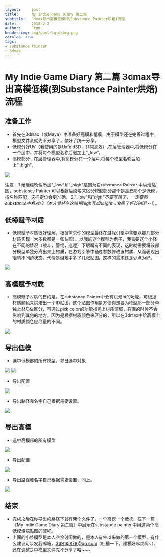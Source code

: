 ```yaml
---
layout:     post
title:      My Indie Game Diary 第二篇
subtitle:   3dmax导出高模低模(到Substance Painter烘焙)流程
date:       2018-2-2
author:     Trum
header-img: img/post-bg-debug.png
catalog: true
tags:
- substance Painter
- 3dmax
---
```


# My Indie Game Diary 第二篇 3dmax导出高模低模(到Substance Painter烘焙)流程

## 准备工作
- 首先在3dmax（或Maya）中准备好高模和低模，由于模型还在完善过程中，模型文件我就先不分享了，做好了统一分享。
- 低模分好UV（我使用的是Unfold3D，非常高效）,在层管理器中,将低模分在一个层中，并将每个模型名称后缀加上"_low"。
- 高模部分，在层管理器中,将高模分在一个层中,将每个模型名称后加上"_high"。

![](http://mingchuan.wang/img/MyIndieGameDiary_2/1.png)

注意：1.给后缀改名添加"_low"和"_high"是因为在substance Painter 中烘焙贴图，substance Painter 可以根据后缀名来区分模型部分那个是高模那个是低模，按名称匹配，这样定位会更准确。 
2."_low"和"_high"不要写错了，一定要和substance中相对应（本人曾经在这错把high写成height...浪费了好长时间 -_-!）。

## 低模赋予材质
- 低模赋予材质很好理解，根据需求你的模型最终在游戏引擎中需要以那几部分材质实现（大多数都是一张贴图）。以我的这个模型为例子，我需要这个小怪在不同的情况（战斗，警惕，巡逻）下眼睛有不同的表现，这时就需要将该部分模型单独分离出来上材质，在游戏引擎中通过参数修改该材质，从而表现出眼睛不同的状态。代价是游戏中多了几张贴图，这样的需求还是少点为好。

![](http://mingchuan.wang/img/MyIndieGameDiary_2/10.png)

## 高模赋予材质
- 高模赋予材质的目的是，在substance Painter中会有烘焙Id的功能，可根据材质颜色来烘焙出一个ID贴图，这个贴图作用是方便你想要为模型那一部分单独上材质做区分，可通过pick color的功能指定上材质区域，在画的时候不会影响到其他的地方。因为是根据材质颜色来区分的，所以在3dmax中给高模上的材质颜色应尽量的不同。

![](http://mingchuan.wang/img/MyIndieGameDiary_2/9.png)

## 导出低模
- 选中低模部的所有模型，导出选中对象

![](http://mingchuan.wang/img/MyIndieGameDiary_2/2.png)
![](http://mingchuan.wang/img/MyIndieGameDiary_2/3.png)

- 导出配置

![](http://mingchuan.wang/img/MyIndieGameDiary_2/4.png)

- 导出路径和名字自己根据需要设置。

![](http://mingchuan.wang/img/MyIndieGameDiary_2/5.png)

## 导出高模

- 选中高模部的所有模型

![](http://mingchuan.wang/img/MyIndieGameDiary_2/6.png)

- 导出配置

![](http://mingchuan.wang/img/MyIndieGameDiary_2/8.png)

- 导出路径和名字自己根据需要设置，同上。

![](http://mingchuan.wang/img/MyIndieGameDiary_2/7.png)

## 结束

- 完成之后在你导出的路径下就有两个文件了，一个高模一个低模，在下一篇 《My Indie Game Diary 第二篇》中展示在substance painter 中用这两个高低模烘焙贴图的流程。
- 上面的小怪模型是本人空余时间做的，是本人有生以来做的第一个模型，有什么建议可以发我邮箱，349115878@qq.com（吐槽一下，建模好麻烦啊~），还在调整之中模型文件先不分享了哈~~~

